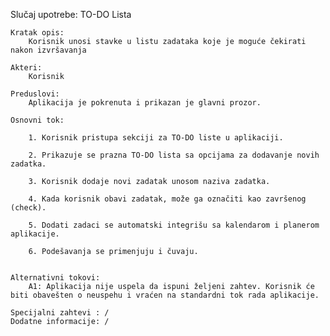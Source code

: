 
Slučaj upotrebe: TO-DO Lista

    Kratak opis:
        Korisnik unosi stavke u listu zadataka koje je moguće čekirati nakon izvršavanja

    Akteri: 
        Korisnik

    Preduslovi: 
        Aplikacija je pokrenuta i prikazan je glavni prozor.

    Osnovni tok:
    
        1. Korisnik pristupa sekciji za TO-DO liste u aplikaciji.

        2. Prikazuje se prazna TO-DO lista sa opcijama za dodavanje novih zadatka.

        3. Korisnik dodaje novi zadatak unosom naziva zadatka.

        4. Kada korisnik obavi zadatak, može ga označiti kao završenog (check).

        5. Dodati zadaci se automatski integrišu sa kalendarom i planerom aplikacije.

        6. Podešavanja se primenjuju i čuvaju.


    Alternativni tokovi:
        A1: Aplikacija nije uspela da ispuni željeni zahtev. Korisnik će biti obavešten o neuspehu i vraćen na standardni tok rada aplikacije.

    Specijalni zahtevi : /
    Dodatne informacije: /